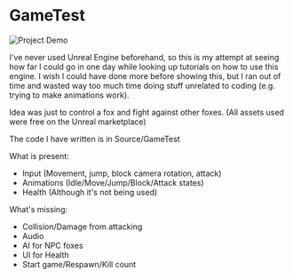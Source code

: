 # GameTest

![Project Demo](demo/demo.gif)

I've never used Unreal Engine beforehand, so this is my attempt at seeing how far I could go in one day while looking up tutorials on how to use this engine.
I wish I could have done more before showing this, but I ran out of time and wasted way too much time doing stuff unrelated to coding (e.g. trying to make animations work).

Idea was just to control a fox and fight against other foxes. (All assets used were free on the Unreal marketplace)

The code I have written is in Source/GameTest

What is present:
- Input (Movement, jump, block camera rotation, attack) 
- Animations (Idle/Move/Jump/Block/Attack states)
- Health (Although it's not being used)



What's missing:
- Collision/Damage from attacking
- Audio
- AI for NPC foxes
- UI for Health
- Start game/Respawn/Kill count

